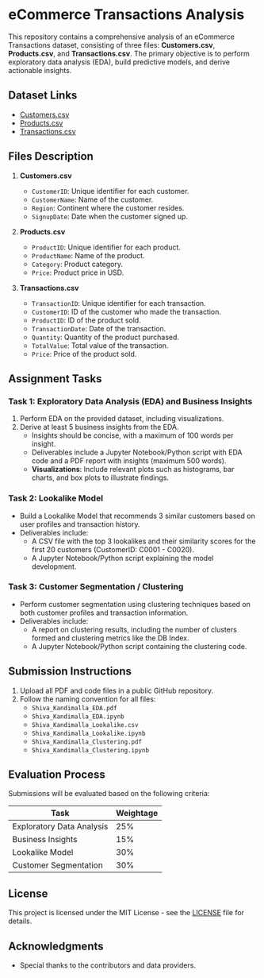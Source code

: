 # eCommerce Transactions Analysis

This repository contains a comprehensive analysis of an eCommerce Transactions dataset, consisting of three files: **Customers.csv**, **Products.csv**, and **Transactions.csv**. The primary objective is to perform exploratory data analysis (EDA), build predictive models, and derive actionable insights.

## Dataset Links

- [Customers.csv](https://drive.google.com/file/d/1bu_--mo79VdUG9oin4ybfFGRUSXAe-WE/view?usp=sharing)
- [Products.csv](https://drive.google.com/file/d/1IKuDizVapw-hyktwfpoAoaGtHtTNHfd0/view?usp=sharing)
- [Transactions.csv](https://drive.google.com/file/d/1saEqdbBB-vuk2hxoAf4TzDEsykdKlzbF/view?usp=sharing)

## Files Description

1. **Customers.csv**
   - `CustomerID`: Unique identifier for each customer.
   - `CustomerName`: Name of the customer.
   - `Region`: Continent where the customer resides.
   - `SignupDate`: Date when the customer signed up.

2. **Products.csv**
   - `ProductID`: Unique identifier for each product.
   - `ProductName`: Name of the product.
   - `Category`: Product category.
   - `Price`: Product price in USD.

3. **Transactions.csv**
   - `TransactionID`: Unique identifier for each transaction.
   - `CustomerID`: ID of the customer who made the transaction.
   - `ProductID`: ID of the product sold.
   - `TransactionDate`: Date of the transaction.
   - `Quantity`: Quantity of the product purchased.
   - `TotalValue`: Total value of the transaction.
   - `Price`: Price of the product sold.

## Assignment Tasks

### Task 1: Exploratory Data Analysis (EDA) and Business Insights
1. Perform EDA on the provided dataset, including visualizations.
2. Derive at least 5 business insights from the EDA.
   - Insights should be concise, with a maximum of 100 words per insight.
   - Deliverables include a Jupyter Notebook/Python script with EDA code and a PDF report with insights (maximum 500 words).
   - **Visualizations**: Include relevant plots such as histograms, bar charts, and box plots to illustrate findings.

### Task 2: Lookalike Model
- Build a Lookalike Model that recommends 3 similar customers based on user profiles and transaction history.
- Deliverables include:
  - A CSV file with the top 3 lookalikes and their similarity scores for the first 20 customers (CustomerID: C0001 - C0020).
  - A Jupyter Notebook/Python script explaining the model development.

### Task 3: Customer Segmentation / Clustering
- Perform customer segmentation using clustering techniques based on both customer profiles and transaction information.
- Deliverables include:
  - A report on clustering results, including the number of clusters formed and clustering metrics like the DB Index.
  - A Jupyter Notebook/Python script containing the clustering code.

## Submission Instructions
1. Upload all PDF and code files in a public GitHub repository.
2. Follow the naming convention for all files:
   - `Shiva_Kandimalla_EDA.pdf`
   - `Shiva_Kandimalla_EDA.ipynb`
   - `Shiva_Kandimalla_Lookalike.csv`
   - `Shiva_Kandimalla_Lookalike.ipynb`
   - `Shiva_Kandimalla_Clustering.pdf`
   - `Shiva_Kandimalla_Clustering.ipynb`

## Evaluation Process
Submissions will be evaluated based on the following criteria:

| Task                       | Weightage |
|----------------------------|-----------|
| Exploratory Data Analysis   | 25%       |
| Business Insights           | 15%       |
| Lookalike Model            | 30%       |
| Customer Segmentation       | 30%       |

## License
This project is licensed under the MIT License - see the [LICENSE](LICENSE) file for details.

## Acknowledgments
- Special thanks to the contributors and data providers.
